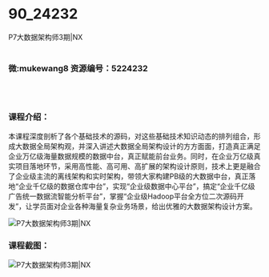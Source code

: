 # 90_24232
P7大数据架构师3期|NX
<br/></br>
<h3>微:mukewang8 资源编号：5224232</h3>
<br/></br>
<h3>课程介绍：</h3>
<p>本课程深度剖析了各个基础技术的源码，对这些基础技术知识动态的排列组合，形成大数据全局架构观，并深入讲述大数据全局架构设计的方方面面，打造真正满足企业万亿级海量数据规模的数据中台，真正赋能前台业务。同时，在企业万亿级真实项目落地环节，采用高性能、高可用、高扩展的架构设计原则，技术上更是融合了企业级主流的离线架构和实时架构，带领大家构建PB级的大数据中台，真正落地“企业千亿级的数据仓库中台”，实现“企业级数据中心平台”，搞定“企业千亿级广告统一数据流智能分析平台”，掌握“企业级Hadoop平台全方位二次源码开发”，让学员面对企业各种海量复杂业务场景，给出优雅的大数据架构设计方案。</p>
<p><img src="https://www.ko996.com/wp-content/uploads/img/2022/05/1-66-300x209.png" alt="P7大数据架构师3期|NX"></p>
<div class="info-desc">
<h3>课程截图：</h3>
<p><img src="https://www.ko996.com/wp-content/uploads/img/2022/05/2-57.png" alt="P7大数据架构师3期|NX"></p>


			
</div>
